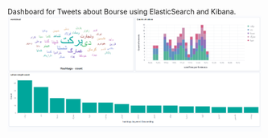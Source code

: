 Dashboard for Tweets about Bourse using ElasticSearch and Kibana.<br/>
![alt text](https://github.com/PSS1998/DB-Lab/blob/main/Lab9/Kibana-Dashboard.png)

